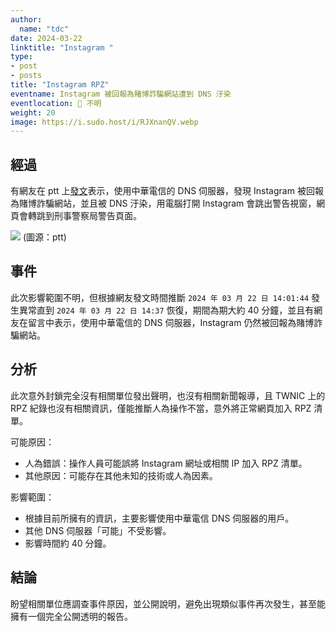 ```yaml
---
author:
  name: "tdc"
date: 2024-03-22
linktitle: "Instagram "
type:
- post
- posts
title: "Instagram RPZ"
eventname: Instagram 被回報為賭博詐騙網站遭到 DNS 汙染
eventlocation: 📍 不明
weight: 20
image: https://i.sudo.host/i/RJXnanQV.webp
---
```


## 經過

有網友在 ptt 上[發文](https://www.ptt.cc/bbs/Gossiping/M.1711087306.A.8C9.html)表示，使用中華電信的 DNS 伺服器，發現 Instagram 被回報為賭博詐騙網站，並且被 DNS 汙染，用電腦打開 Instagram 會跳出警告視窗，網頁會轉跳到刑事警察局警告頁面。

![](/images/instagram/ig.jpg)
(圖源：ptt)

## 事件

此次影響範圍不明，但根據網友發文時間推斷 `2024 年 03 月 22 日 14:01:44` 發生異常直到 `2024 年 03 月 22 日 14:37` 恢復，期間為期大約 40 分鐘，並且有網友在留言中表示，使用中華電信的 DNS 伺服器，Instagram 仍然被回報為賭博詐騙網站。



## 分析

此次意外封鎖完全沒有相關單位發出聲明，也沒有相關新聞報導，且 TWNIC 上的 RPZ 紀錄也沒有相關資訊，僅能推斷人為操作不當，意外將正常網頁加入 RPZ 清單。


可能原因：
- 人為錯誤：操作人員可能誤將 Instagram 網址或相關 IP 加入 RPZ 清單。
- 其他原因：可能存在其他未知的技術或人為因素。

影響範圍：
- 根據目前所擁有的資訊，主要影響使用中華電信 DNS 伺服器的用戶。
- 其他 DNS 伺服器「可能」不受影響。
- 影響時間約 40 分鐘。


## 結論

盼望相關單位應調查事件原因，並公開說明，避免出現類似事件再次發生，甚至能擁有一個完全公開透明的報告。